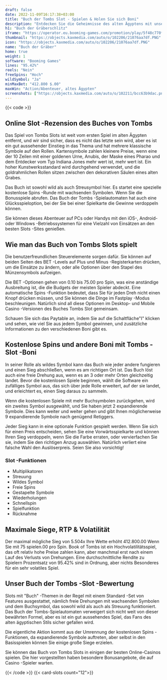 ```yaml
---
draft: false
date: 2022-11-09T16:17:38+03:00
title: "Buch der Tombs Slot - Spielen & Holen Sie sich Boni"
description: "Entdecken Sie die Geheimnisse des alten Ägyptens mit unserem Buch der Tombs Slot Review. Wir enthüllen das Gameplay, die Funktionen und die besten Online -Casino -Boni, um die besten Online -Casino -Boni zu finden."
h1: "Buch der Gräberschlitz"
iframe: "https://operator.eu.booming-games.com/promotion/play/5f48c770f2a091001423728c/desktop/demo-links/en"
thumbnail: "https://objects.kaxmedia.com/auto/o/102206/21076aa7df.PNG"
icon: "https://objects.kaxmedia.com/auto/o/102206/21076aa7df.PNG"
name: "Buch der Gräber"
home: true
weight: 1
software: "Booming Games"
lines: "95.42%"
reels: "Nein"
freeSpins: "Hoch"
wildSymbol: "Ja"
minMaxBet: "412.800 $.00"
maxWin: "Action/Abenteuer, altes Ägypten"
screenshots: ["https://objects.kaxmedia.com/auto/o/102211/bcc63b9dac.png"]
---
```


{{< code >}}<h2>Online Slot -Rezension des Buches von Tombs</h2><p>Das Spiel von Tombs Slots ist weit vom ersten Spiel im alten Ägypten entfernt, und wir sind sicher, dass es nicht das letzte sein wird, aber es ist ein gut aussehender Einstieg in das Thema und hat mehrere klassische Symbole auf den Rollen. Kartensymbole zahlen kleinere Preise, wenn eine der 10 Zeilen mit einer goldenen Urne, Anubis, der Maske eines Pharao und dem Entdecker vom Typ Indiana Jones mehr wert ist, mehr wert ist. Ein hoher Kunstwerksstandard wird durchgehend verwendet, und die goldrahmlichen Rollen sitzen zwischen den dekorativen Säulen eines alten Grabes.</p><p>Das Buch ist sowohl wild als auch Streusymbol hier. Es startet eine spezielle kostenlose Spins -Runde mit wachsenden Symbolen. Wenn Sie die Bonusspiele abrufen. Das Buch der Tombs -Spielautomaten hat auch eine Glücksspieloption, bei der Sie bei einer Spielkarte die Gewinne verdoppeln können.</p><p>Sie können dieses Abenteuer auf PCs oder Handys mit den iOS-, Android- oder Windows -Betriebssystemen für eine Vielzahl von Einsätzen an den besten Slots -Sites genießen.</p><h2>Wie man das Buch von Tombs Slots spielt</h2><p>Die benutzerfreundlichen Steuerelemente sorgen dafür. Sie können auf beiden Seiten des BET -Levels auf Plus und Minus -Registerkarten drücken, um die Einsätze zu ändern, oder alle Optionen über den Stapel des Münzensymbols aufzeigen.</p><p>Die BET -Optionen gehen von 0.10 bis 75.00 pro Spin, was eine anständige Ausbreitung ist, die die Budgets der meisten Spieler abdeckt. Eine automatische Spins -Funktion bedeutet, dass Sie für jeden Dreh nicht einen Knopf drücken müssen, und Sie können die Dinge im Fastplay -Modus beschleunigen. Natürlich sind all diese Optionen im Desktop- und Mobile Casino -Versionen des Buches Tombs Slot gemeinsam.</p><p>Schauen Sie sich das Paytable an, indem Sie auf die Schaltfläche"I" klicken und sehen, wie viel Sie aus jedem Symbol gewinnen, und zusätzliche Informationen zu den verschiedenen Boni gibt es.</p><h2>Kostenlose Spins und andere Boni mit Tombs -Slot -Boni</h2><p>In seiner Rolle als wildes Symbol kann das Buch wie jeder andere fungieren und einen Sieg abschließen, wenn es am richtigen Ort ist. Das Buch löst auch eine freie Drehung aus, wenn es an 3 oder mehr Orten gleichzeitig landet. Bevor die kostenlosen Spiele beginnen, wählt die Software ein zufälliges Symbol aus, das sich über jede Rolle erweitert, auf der sie landet, und erleichtert es, einen Sieg daraus zu sammeln.</p><p>Wenn die kostenlosen Spiele mit mehr Buchsymbolen zurückgehen, wird ein zweites Symbol ausgewählt, und Sie haben jetzt 2 expandierende Symbole. Dies kann weiter und weiter gehen und gibt Ihnen möglicherweise 9 expandierende Symbole nach genügend Retiggers.</p><p>Jeder Sieg kann in eine optionale Funktion gespielt werden. Wenn Sie sich für einen Preis entscheiden, sehen Sie eine Vorwärtsspielkarte und können Ihren Sieg verdoppeln, wenn Sie die Farbe erraten, oder vervierfachen Sie sie, indem Sie den richtigen Anzug auswählen. Natürlich verliert eine falsche Wahl den Auslöserpreis. Seien Sie also vorsichtig!</p><h3>
Slot -Funktionen</h3><ul>
<li></span>
Multiplikatoren</li>
<li></span>
Streuung</li>
<li></span>
Wildes Symbol</li>
<li></span>
Freie Spins</li>
<li></span>
Gestapelte Symbole</li>
<li></span>
Wiederholungen</li>
<li></span>
Schnellspin</li>
<li></span>
Spielfunktion</li>
<li></span>
Rücknahme</li></ul><h2>Maximale Siege, RTP & Volatilität</h2><p>Der maximal mögliche Sieg von 5.504x Ihre Wette erhöht 412.800.00 Wenn Sie mit 75 spielen.00 pro Spin. Book of Tombs ist ein Hochvolatilitätsspiel, das oft relativ hohe Preise zahlen kann, aber manchmal erst nach einem Lauf des Verlusts von Drehungen. Eine durchschnittliche Rendite zu Spielern Prozentsatz von 95.42% sind in Ordnung, aber nichts Besonderes für ein sehr volatiles Spiel.</p><h2>Unser Buch der Tombs -Slot -Bewertung</h2><p> Slots mit "Buch" -Themen in der Regel mit einem Standard -Set von Features ausgestattet, nämlich freie Drehungen mit wachsenden Symbolen und dem Buchsymbol, das sowohl wild als auch als Streuung funktioniert. Das Buch der Tombs-Spielautomaten verweigert sich nicht weit von dieser bewährten Formel, aber es ist ein gut aussehendes Spiel, das Fans des alten ägyptischen Stils sicher gefallen wird.</p><p>Die eigentliche Aktion kommt aus der Umrennung der kostenlosen Spins -Funktionen, da expandierende Symbole auftreten, aber selbst in den Basisspielen können Sie einige große Siege erzielen.</p><p>Sie können das Buch von Tombs Slots in einigen der besten Online-Casinos spielen. Die hier vorgestellten haben besondere Bonusangebote, die auf Casino -Spieler warten.</p>{{< /code >}}
{{< card-slots count="12">}}